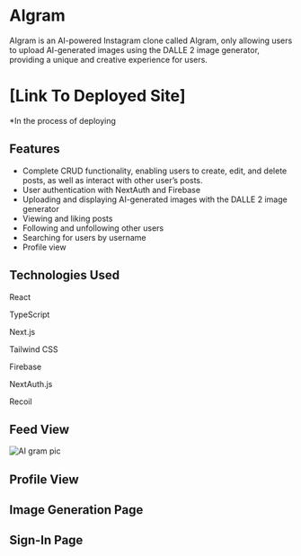 # AIgram
AIgram is an AI-powered Instagram clone called AIgram, only allowing users to upload AI-generated images using
the DALLE 2 image generator, providing a unique and creative experience for users.

# [Link To Deployed Site]
*In the process of deploying

## Features
- Complete CRUD functionality, enabling users to create, edit, and delete posts, as well as interact with other user’s posts.
- User authentication with NextAuth and Firebase
- Uploading and displaying AI-generated images with the DALLE 2 image generator
- Viewing and liking posts
- Following and unfollowing other users
- Searching for users by username
- Profile view

## Technologies Used
React

TypeScript

Next.js

Tailwind CSS

Firebase

NextAuth.js

Recoil

## Feed View
![AI gram pic](https://user-images.githubusercontent.com/90979468/221099153-ff67bb16-97c5-4d1e-b8b0-ee9280184d08.png)

## Profile View

## Image Generation Page

## Sign-In Page
